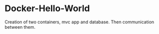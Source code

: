 # Docker-Hello-World
Creation of two containers, mvc app and database. Then communication between them.
